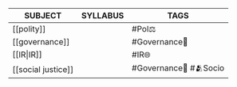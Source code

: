 
| **SUBJECT**             | **SYLLABUS** | **TAGS**               |
| ----------------------- | ------------ | ---------------------- |
| [[polity]]              |              | #Pol⚖️                 |
| [[governance]]          |              | #Governance👮          |
| [[IR\|IR]] |              | #IR🌐                  |
| [[social justice]]      |              | #Governance👮 #🫂Socio |

